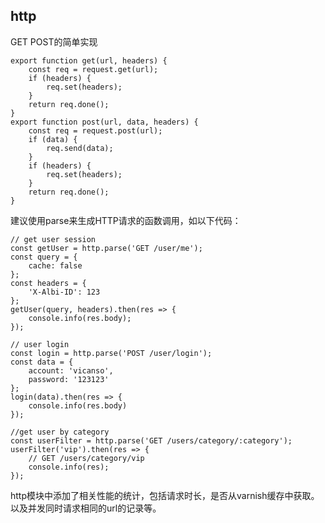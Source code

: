 ## http

GET POST的简单实现

```
export function get(url, headers) {
	const req = request.get(url);
	if (headers) {
		req.set(headers);
	}
	return req.done();
}
export function post(url, data, headers) {
	const req = request.post(url);
	if (data) {
		req.send(data);
	}
	if (headers) {
		req.set(headers);
	}
	return req.done();
}
```

建议使用parse来生成HTTP请求的函数调用，如以下代码：

```
// get user session
const getUser = http.parse('GET /user/me');
const query = {
	cache: false
};
const headers = {
	'X-Albi-ID': 123
};
getUser(query, headers).then(res => {
	console.info(res.body);
});
```

```
// user login
const login = http.parse('POST /user/login');
const data = {
	account: 'vicanso',
	password: '123123'
};
login(data).then(res => {
	console.info(res.body)
});
```

```
//get user by category
const userFilter = http.parse('GET /users/category/:category');
userFilter('vip').then(res => {
	// GET /users/category/vip
	console.info(res);
});
```



http模块中添加了相关性能的统计，包括请求时长，是否从varnish缓存中获取。以及并发同时请求相同的url的记录等。